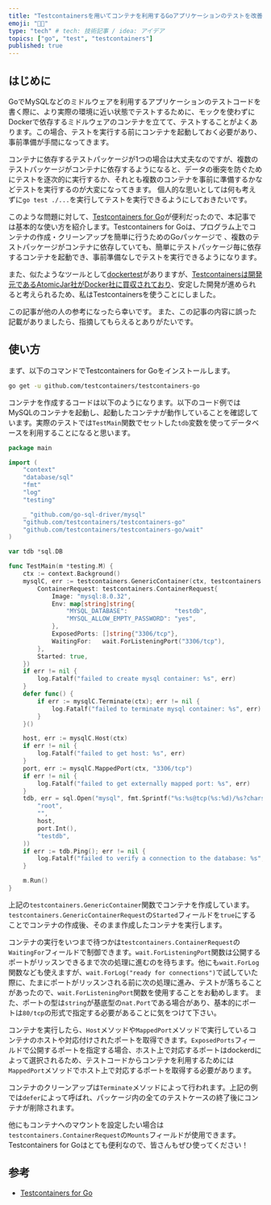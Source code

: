 ```yaml
---
title: "Testcontainersを用いてコンテナを利用するGoアプリケーションのテストを改善する"
emoji: "👼🏼"
type: "tech" # tech: 技術記事 / idea: アイデア
topics: ["go", "test", "testcontainers"]
published: true
---
```


## はじめに

GoでMySQLなどのミドルウェアを利用するアプリケーションのテストコードを書く際に、より実際の環境に近い状態でテストするために、モックを使わずにDockerで依存するミドルウェアのコンテナを立てて、テストすることがよくあります。この場合、テストを実行する前にコンテナを起動しておく必要があり、事前準備が手間になってきます。

コンテナに依存するテストパッケージが1つの場合は大丈夫なのですが、複数のテストパッケージがコンテナに依存するようになると、データの衝突を防ぐためにテストを逐次的に実行するか、それとも複数のコンテナを事前に準備するかなどテストを実行するのが大変になってきます。
個人的な思いとしては何も考えずに`go test ./...`を実行してテストを実行できるようにしておきたいです。

このような問題に対して、[Testcontainers for Go](https://golang.testcontainers.org/)が便利だったので、本記事では基本的な使い方を紹介します。Testcontainers for Goは、プログラム上でコンテナの作成・クリーンアップを簡単に行うためのGoパッケージで 、複数のテストパッケージがコンテナに依存していても、簡単にテストパッケージ毎に依存するコンテナを起動でき、事前準備なしでテストを実行できるようになります。

また、似たようなツールとして[dockertest](https://github.com/ory/dockertest)がありますが、[Testcontainersは開発元であるAtomicJar社がDocker社に買収されており](https://www.publickey1.jp/blog/23/dockertestcontainersatomicjardocker.html)、安定した開発が進められると考えられるため、私はTestcontainersを使うことにしました。

この記事が他の人の参考になったら幸いです。
また、この記事の内容に誤った記載がありましたら、指摘してもらえるとありがたいです。

## 使い方

まず、以下のコマンドでTestcontainers for Goをインストールします。

```bash
go get -u github.com/testcontainers/testcontainers-go
```

コンテナを作成するコードは以下のようになります。以下のコード例ではMySQLのコンテナを起動し、起動したコンテナが動作していることを確認しています。実際のテストでは`TestMain`関数でセットした`tdb`変数を使ってデータベースを利用することになると思います。

```go
package main

import (
	"context"
	"database/sql"
	"fmt"
	"log"
	"testing"

	_ "github.com/go-sql-driver/mysql"
	"github.com/testcontainers/testcontainers-go"
	"github.com/testcontainers/testcontainers-go/wait"
)

var tdb *sql.DB

func TestMain(m *testing.M) {
	ctx := context.Background()
	mysqlC, err := testcontainers.GenericContainer(ctx, testcontainers.GenericContainerRequest{
		ContainerRequest: testcontainers.ContainerRequest{
			Image: "mysql:8.0.32",
			Env: map[string]string{
				"MYSQL_DATABASE":             "testdb",
				"MYSQL_ALLOW_EMPTY_PASSWORD": "yes",
			},
			ExposedPorts: []string{"3306/tcp"},
			WaitingFor:   wait.ForListeningPort("3306/tcp"),
		},
		Started: true,
	})
	if err != nil {
		log.Fatalf("failed to create mysql container: %s", err)
	}
	defer func() {
		if err := mysqlC.Terminate(ctx); err != nil {
			log.Fatalf("failed to terminate mysql container: %s", err)
		}
	}()

	host, err := mysqlC.Host(ctx)
	if err != nil {
		log.Fatalf("failed to get host: %s", err)
	}
	port, err := mysqlC.MappedPort(ctx, "3306/tcp")
	if err != nil {
		log.Fatalf("failed to get externally mapped port: %s", err)
	}
	tdb, err = sql.Open("mysql", fmt.Sprintf("%s:%s@tcp(%s:%d)/%s?charset=utf8mb4&parseTime=true",
		"root",
		"",
		host,
		port.Int(),
		"testdb",
	))
	if err := tdb.Ping(); err != nil {
		log.Fatalf("failed to verify a connection to the database: %s", err)
	}

	m.Run()
}
```

上記の`testcontainers.GenericContainer`関数でコンテナを作成しています。`testcontainers.GenericContainerRequest`の`Started`フィールドを`true`にすることでコンテナの作成後、そのまま作成したコンテナを実行します。

コンテナの実行をいつまで待つかは`testcontainers.ContainerRequest`の`WaitingFor`フィールドで制御できます。`wait.ForListeningPort`関数は公開するポートがリッスンできるまで次の処理に進むのを待ちます。他にも`wait.ForLog`関数なども使えますが、`wait.ForLog("ready for connections")`で試していた際に、たまにポートがリッスンされる前に次の処理に進み、テストが落ちることがあったので、`wait.ForListeningPort`関数を使用することをお勧めします。
また、ポートの型は`string`が基底型の`nat.Port`である場合があり、基本的にポートは`80/tcp`の形式で指定する必要があることに気をつけて下さい。

コンテナを実行したら、`Host`メソッドや`MappedPort`メソッドで実行しているコンテナのホストや対応付けされたポートを取得できます。`ExposedPorts`フィールドで公開するポートを指定する場合、ホスト上で対応するポートはdockerdによって選択されるため、テストコードからコンテナを利用するためには`MappedPort`メソッドでホスト上で対応するポートを取得する必要があります。

コンテナのクリーンアップは`Terminate`メソッドによって行われます。上記の例では`defer`によって呼ばれ、パッケージ内の全てのテストケースの終了後にコンテナが削除されます。

他にもコンテナへのマウントを設定したい場合は`testcontainers.ContainerRequest`の`Mounts`フィールドが使用できます。Testcontainers for Goはとても便利なので、皆さんもぜひ使ってください！

## 参考

- [Testcontainers for Go](https://golang.testcontainers.org/)
